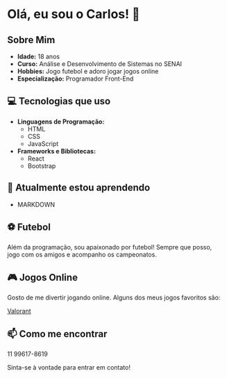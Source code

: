 # Olá, eu sou o Carlos! 👋

## Sobre Mim
- **Idade:** 18 anos
- **Curso:** Análise e Desenvolvimento de Sistemas no SENAI
- **Hobbies:** Jogo futebol e adoro jogar jogos online
- **Especialização:** Programador Front-End

## 💻 Tecnologias que uso
- **Linguagens de Programação:**
  - HTML
  - CSS
  - JavaScript
- **Frameworks e Bibliotecas:**
  - React
  - Bootstrap

## 🌱 Atualmente estou aprendendo
- MARKDOWN

## ⚽ Futebol
Além da programação, sou apaixonado por futebol! Sempre que posso, jogo com os amigos e acompanho os campeonatos.

## 🎮 Jogos Online
Gosto de me divertir jogando online. Alguns dos meus jogos favoritos são:

[Valorant](https://preview.redd.it/xc8nyvhsm2a91.jpg?auto=webp&s=e8b9038c13b4bc9c850fec89ad9c54cab9a08155)

## 📫 Como me encontrar
11 99617-8619

Sinta-se à vontade para entrar em contato!
